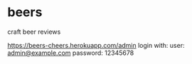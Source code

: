 # beers
craft beer reviews

https://beers-cheers.herokuapp.com/admin
login with:
user: admin@example.com
password: 12345678